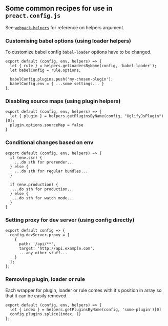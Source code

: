 ## Some common recipes for use in `preact.config.js`

See [`webpack-helpers`](https://github.com/developit/preact-cli/blob/master/docs/webpack-helpers.md) for reference on helpers argument.

### Customising babel options (using loader helpers)

To customize babel config `babel-loader` options have to be changed.

```
export default (config, env, helpers) => {
  let { rule } = helpers.getLoadersByName(config, 'babel-loader');
  let babelConfig = rule.options;
  
  babelConfig.plugins.push('my-chosen-plugin');
  babelConfig.env = { ...some settings... }
};
```

### Disabling source maps (using plugin helpers)

```
export default (config, env, helpers) => {
  let { plugin } = helpers.getPluginsByName(config, "UglifyJsPlugin")[0];
  plugin.options.sourceMap = false
}
```

### Conditional changes based on env

```
export default (config, env, helpers) => {
  if (env.ssr) {
    ...do sth for prerender...
  } else {
    ...do sth for regular bundles...
  }

  if (env.production) {
   ...do sth for production...
  } else {
   ...do sth for watch mode...
  }
}
```

### Setting proxy for dev server (using config directly)

```
export default config => {
  config.devServer.proxy = [
    {
      path: '/api/**',
      target: 'http://api.example.com',
      ...any other stuff...
    }
  ];
};
```

### Removing plugin, loader or rule

Each wrapper for plugin, loader or rule comes with it's position in array so that it can be easily removed.
```
export default (config, env, helpers) => {
  let { index } = helpers.getPluginsByName(config, 'some-plugin')[0]
  config.plugins.splice(index, 1)
};
```